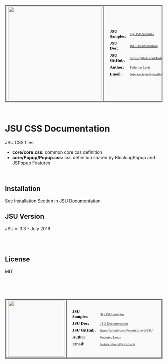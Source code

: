<style type="text/css">
table.tip {	text-align: center;	font-family: Verdana;	font-weight: normal;	font-size: 11px;	color: black; 	background-color: #fafafa;	/* White Gray: default backgound, used for Td */	border: 3px solid #858585; /* Dark Gray */	border-spacing: 1px;  border-collapse: separate;  border-spacing: 0px; 	}
table.tipNoBorder {	text-align: center;	font-family: Verdana;	font-weight: normal;	font-size: 11px;	color: black; /* Black */	background-color: #fafafa;	/* White Gray: default backgound, used for Td */	border: 0px; /* Dark Gray */  border-collapse: separate;  border-spacing: 1px; 	}
tr.tiptitle,th.tiptitle, tr.tiptitleBig,th.tiptitleBig {  background-color: #0033FF; /* Blue */  color: #FFFFFF; /* White */  text-align: center;  border: 0px;  font-family: Verdana;  font-weight: bold;}
tr.tiptitle,th.tiptitle{  font-size: 9pt;  padding: 2px;}
tr.tiptitleBig,th.tiptitleBig{  font-size: 13pt;}
label.tiptitle {  font-family: Verdana;  font-weight: bold;		font-size: 10pt;}
label.tiptitleBig {  font-family: Verdana;  font-weight: bold;		font-size: 16pt;}
tr.tiptitle2,th.tiptitle2, tr.tiptitleBig2,th.tiptitleBig2 {  background-color: #66B2FF;   color: black;   text-align: center;  padding: 2px;  border: 1px solid black;  font-family: Verdana;  font-weight: bold;  font-size: 9pt;}
td.tipr, td.tipl, td.tipc, td.tipcBold, td.tiprBold,   td.tipalr, td.tipok, , td.tipGood, , td.tipErr{	padding-right: 5px;	border: 1px solid #404040; /* Black */}
td.tipc,td.tipcBold {  text-align: center!important;}
td.tipcBold,td.tiprBold {  font-weight: bold!important;}
td.tipr,td.tiprBold {	text-align: right !important;}
td.tipl {	text-align: left !important;}

</style>

<!-- JSU HEADER -->
<table class="tip" BORDER="1" cellspacing="0" cellpadding="2" width="700px">
    <tr>
      <td width="300px" align="center"> <img width="300px" src="https://rawgit.com/FedericoLevis/images/master/jsuAbout/jsuAboutTitle.png"/></td> 
      <td ><table class="tipNoBorder" width="90%">
        <tr><td ><table class="tipNoBorder" width="100%">
          <tr>
            <td class="tipl" width="32%"><label class="tiptitle">JSU Samples: </label></td>
            <td class="tipl"><a class="tipLink" href="https://rawgit.com/FedericoLevis/JSU/master/samples/AllSamples.html" target="_blank">Try JSU Samples</a> </td>
          <tr/>
          <tr>
            <td class="tipl"><label class="tiptitle">JSU Doc: </label></td>
            <td class="tipl"><a class="tipLink" href="https://rawgit.com/FedericoLevis/JSU/master/README.html" target="_blank">JSU Documentation</a> </td>
          <tr/>
          <tr>
            <td class="tipl" width="180px"><label class="tiptitle">JSU GitHub: </label></td>
            <td class="tipl"><a class="tipLink" href="https://github.com/FedericoLevis/JSU" target="_blank">https://github.com/FedericoLevis/JSU</a> </td>
          <tr/>
          <tr>
            <td  class="tipl"><label class="tiptitle">Author: </label></td>
            <td class="tipl"><a class="tipLink" href="https://www.linkedin.com/in/federicolevis" target="_blank">Federico Levis</a> </td>
          <tr/>
          <tr>
            <td class="tipl"><label class="tiptitle">Email:</label></td>
            <td class="tipl"><a class="tipLink" href="mailto:federico.levis@virgilio.it" target="_blank">federico.levis@virgilio.it</a> </td>
          <tr/>
        </table></td></tr>
      </table></td> 
    </tr>
</table> 


<BR/>
<h1>JSU CSS Documentation</h1>
JSU CSS files:<ul>
  <li> <b>core/core.css:</b> common core css definition</li>
  <li> <b>core/Popup/Popup.css:</b> css definition shared by BlockingPopup and JSPopup Features</li>
</ul>


<BR/> 
<h2>Installation</h2>
See Installation Section in <a class="tipLink" href="https://rawgit.com/FedericoLevis/JSU/master/README.html" target="_blank">JSU Documentation</a>

<BR/> 
<h2>JSU Version</h2>
JSU v. 3.3 - July 2016

<BR/><BR/> 
<h2>License</h2>
MIT

<BR/><BR/><BR/> 
<!-- JSU FOOTER -->
<table class="tip" BORDER="1" cellspacing="0" cellpadding="0" width="700px">
    <tr>
      <td width="180px" align="center"> <img width="180px" src="https://rawgit.com/FedericoLevis/images/master/jsuAbout/JSUDancing.gif"/></td> 
      <td ><table class="tipNoBorder" width="90%">
        <tr><td ><table class="tipNoBorder" width="100%">
          <tr>
            <td class="tipl" width="32%"><label class="tiptitle">JSU Samples: </label></td>
            <td class="tipl"><a class="tipLink" href="https://rawgit.com/FedericoLevis/JSU/master/samples/AllSamples.html" target="_blank">Try JSU Samples</a> </td>
          <tr/>
          <tr>
            <td class="tipl"><label class="tiptitle">JSU Doc: </label></td>
            <td class="tipl"><a class="tipLink" href="https://rawgit.com/FedericoLevis/JSU/master/README.html" target="_blank">JSU Documentation</a> </td>
          <tr/>
          <tr>
            <td class="tipl" width="180px"><label class="tiptitle">JSU GitHub: </label></td>
            <td class="tipl"><a class="tipLink" href="https://github.com/FedericoLevis/JSU" target="_blank">https://github.com/FedericoLevis/JSU</a> </td>
          <tr/>
          <tr>
            <td  class="tipl"><label class="tiptitle">Author: </label></td>
            <td class="tipl"><a class="tipLink" href="https://www.linkedin.com/in/federicolevis" target="_blank">Federico Levis</a> </td>
          <tr/>
          <tr>
            <td class="tipl"><label class="tiptitle">Email:</label></td>
            <td class="tipl"><a class="tipLink" href="mailto:federico.levis@virgilio.it" target="_blank">federico.levis@virgilio.it</a> </td>
          <tr/>
        </table></td></tr>
      </table></td> 
    </tr>
</table> 
<BR/><BR/> 